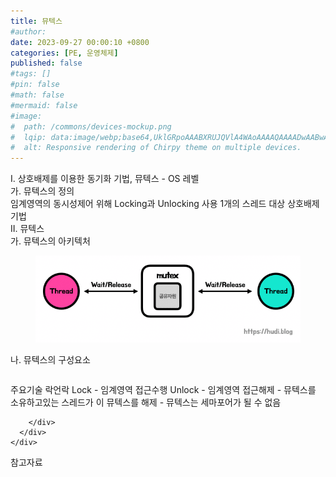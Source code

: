 ```yaml
---
title: 뮤텍스
#author: 
date: 2023-09-27 00:00:10 +0800
categories: [PE, 운영체제]
published: false
#tags: []
#pin: false
#math: false
#mermaid: false
#image:
#  path: /commons/devices-mockup.png
#  lqip: data:image/webp;base64,UklGRpoAAABXRUJQVlA4WAoAAAAQAAAADwAABwAAQUxQSDIAAAARL0AmbZurmr57yyIiqE8oiG0bejIYEQTgqiDA9vqnsUSI6H+oAERp2HZ65qP/VIAWAFZQOCBCAAAA8AEAnQEqEAAIAAVAfCWkAALp8sF8rgRgAP7o9FDvMCkMde9PK7euH5M1m6VWoDXf2FkP3BqV0ZYbO6NA/VFIAAAA
#  alt: Responsive rendering of Chirpy theme on multiple devices.
---
```


<div class="post-wrap">
  <div class="para">
    <div class="para-title">
      I. 상호배제를 이용한 동기화 기법, 뮤텍스 - OS 레벨
    </div>
    <div class="para-cntnt">
      <div class="para">
        <div class="para-title">
          가. 뮤텍스의 정의
        </div>
        <div class="para-cntnt">
            임계영역의 동시성제어 위해 Locking과 Unlocking 사용 1개의 스레드 대상 상호배제 기법
        </div>
      </div>
    </div>
  </div>
  
  <div class="para">
    <div class="para-title">
      II. 뮤텍스
    </div>
    <div class="para-cntnt">
      <div class="para">
        <div class="para-title">
          가. 뮤텍스의 아키텍처
        </div>
        <div class="para-cntnt">
          <figure class="post-figure">
            <img src="/assets/img/posts/뮤텍스.png" alt="뮤텍스">
<!--            <figcaption>Source: Unveiling the Metaverse: Exploring Emerging Trends, Multifaceted Perspectives, and Future Challenges</figcaption>-->
          </figure>
        </div>
      </div>
      <div class="para">
        <div class="para-title">
          나. 뮤텍스의 구성요소
        </div>
        <div class="para-cntnt">
          <table class="post-table">
          </table>
          주요기술 락언락
  Lock - 임계영역 접근수행
  Unlock - 임계영역 접근해제
- 뮤텍스를 소유하고있는 스레드가 이 뮤텍스를 해제
- 뮤텍스는 세마포어가 될 수 없음

        </div>
      </div>
    </div>
  </div>

  <div class="refr-wrap">
    <div class="refr-title">
        참고자료
    </div>
    <ol class="refr-list">
    <!--    <li>(나현식, 최대선) <a target="_blank" href="https://scienceon.kisti.re.kr/commons/util/originalView.do?cn=JAKO202225948430499&oCn=JAKO202225948430499&dbt=JAKO&journal=NJOU00291864">메타버스 보안 위협 요소 및 대응 방안 검토</a></li>-->
    <!--    <li>(M. Uddin, S. Manickam, H. Ullah, M. Obaidat and A. Dandoush) <a target="_blank" href="https://ieeexplore.ieee.org/abstract/document/10138386">Unveiling the Metaverse: Exploring Emerging Trends, Multifaceted Perspectives, and Future Challenges</a></li>-->
    </ol>
  </div>
</div>
